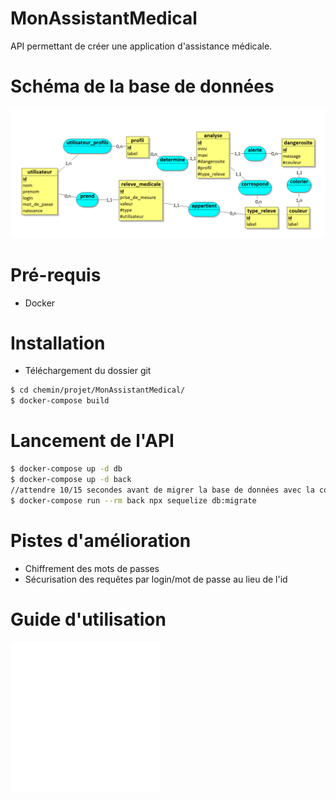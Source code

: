 # MonAssistantMedical

 API permettant de créer une application d'assistance médicale.

# Schéma de la base de données

![Alt text](ressources/MCD.PNG?raw=true "schéma bd")

# Pré-requis

* Docker

# Installation

* Téléchargement du dossier git
```bash
$ cd chemin/projet/MonAssistantMedical/
$ docker-compose build
```

# Lancement de l'API

```bash
$ docker-compose up -d db
$ docker-compose up -d back
//attendre 10/15 secondes avant de migrer la base de données avec la commande suivante
$ docker-compose run --rm back npx sequelize db:migrate
```

# Pistes d'amélioration

* Chiffrement des mots de passes
* Sécurisation des requêtes par login/mot de passe au lieu de l'id

# Guide d'utilisation

![](ressources/embed.svg)